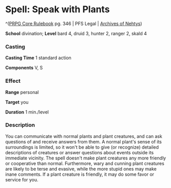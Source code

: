 # Spell: Speak with Plants

^([PRPG Core Rulebook][ss-speak-with-plants] pg. 346 | PFS Legal | [Archives of Nehtys][sn-speak-with-plants])

**School** divination; **Level** bard 4, druid 3, hunter 2, ranger 2, skald 4

### Casting

**Casting Time** 1 standard action  

**Components** V, S

### Effect

**Range** personal  

**Target** you  

**Duration** 1 min./level

### Description

You can communicate with normal plants and plant creatures, and can ask questions of and receive answers from them. A normal plant's sense of its surroundings is limited, so it won't be able to give (or recognize) detailed descriptions of creatures or answer questions about events outside its immediate vicinity. The spell doesn't make plant creatures any more friendly or cooperative than normal. Furthermore, wary and cunning plant creatures are likely to be terse and evasive, while the more stupid ones may make inane comments. If a plant creature is friendly, it may do some favor or service for you.

[ss-speak-with-plants]: http://paizo.com/pathfinderRPG/v57
[sn-speak-with-plants]: http://www.archivesofnethys.com/SpellDisplay.aspx?ItemName=Speak%20with%20Plants